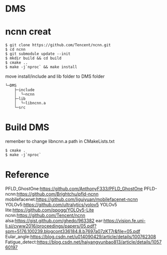 # DMS
# ncnn creat
```
$ git clone https://github.com/Tencent/ncnn.git
$ cd ncnn
$ git submodule update --init
$ mkdir build && cd build
$ cmake ..
$ make -j`nproc` && make install
```
move install/include and lib folder to DMS folder
```
└─DMS
    ├─include
    │  └─ncnn
    ├─lib
    │  └─libncnn.a
    └─src
```
# Build DMS
remenber to change libncnn.a path in CMakeLists.txt
```
$ cmake .
$ make -j`nproc`
```
# Reference
PFLD_GhostOne:https://github.com/AnthonyF333/PFLD_GhostOne
PFLD-ncnn:https://github.com/Brightchu/pfld-ncnn
mobilefacenet:https://github.com/liguiyuan/mobilefacenet-ncnn
YOLOv5:https://github.com/ultralytics/yolov5
YOLOv5 lite:https://github.com/ppogg/YOLOv5-Lite
ncnn:https://github.com/Tencent/ncnn
alsa:https://gist.github.com/ghedo/963382
ear:https://vision.fe.uni-lj.si/cvww2016/proceedings/papers/05.pdf?spm=5176.100239.blogcont336184.8.b7697a07zKT7r&file=05.pdf
Eular_angle:https://blog.csdn.net/u014090429/article/details/100762308
Fatigue_detect:https://blog.csdn.net/haiyangyunbao813/article/details/105760197
